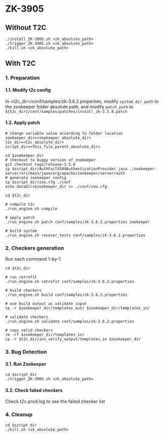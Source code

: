 # ZK-3905

## Without T2C
```
./install_ZK-3905.sh <zk_absolute_path>
./trigger_ZK-3905.sh <zk_absolute_path>
./kill.sh <zk_absolute_path>
```

## With T2C
### 1. Preparation
#### 1.1. Modify t2c config
In <t2c_dir>/conf/samples/zk-3.6.2.properties, modify `system_dir_path` to the zookeeper folder absolute path, and modify `patch_path` to `${t2c_dir}/conf/samples/patches/install_zk-3.5.8.patch`

#### 1.2. Apply patch
```
# change variable value according to folder location
zookeeper_dir=<zookeeper_absolute_dir>
t2c_dir=<t2c_absolute_dir>
script_dir=<this_file_parent_absolute_dir>

cd $zookeeper_dir
# checkout to buggy version of zookeeper
git checkout tags/release-3.5.8
cp $script_dir/AuthFailX509AuthenticationProvider.java ./zookeeper-server/src/main/java/org/apache/zookeeper/server/auth
# generate zookeeper config
cp $script_dir/zoo.cfg ./conf
echo dataDir=$zookeeper_dir >> ./conf/zoo.cfg

cd $t2c_dir

# compile t2c
./run_engine.sh compile

# apply patch
./run_engine.sh patch conf/samples/zk-3.6.2.properties zookeeper

# build system
./run_engine.sh recover_tests conf/samples/zk-3.6.2.properties
```
### 2. Checkers generation
Run each command 1-by-1
```
cd $t2c_dir

# run retrofit
./run_engine.sh retrofit conf/samples/zk-3.6.2.properties 

# build checkers
./run_engine.sh build conf/samples/zk-3.6.2.properties

# use build output as validate input
cp -r $zookeeper_dir/templates_out/ $zookeeper_dir/templates_in/

# validate checkers
./run_engine.sh validate conf/samples/zk-3.6.2.properties

# copy valid checkers
rm -rf $zookeeper_dir/templates_in/
cp -r $t2c_dir/inv_verify_output/templates_in $zookeeper_dir
```
### 3. Bug Detection
#### 3.1. Run Zookeeper
```
cd $script_dir
./trigger_ZK-3905.sh <zk_absolute_path>
```

#### 3.2. Check failed checkers
Check t2c.prod.log to see the failed checker list

### 4. Cleanup
```
cd $script_dir
./kill.sh <zk_absolute_path>
```
